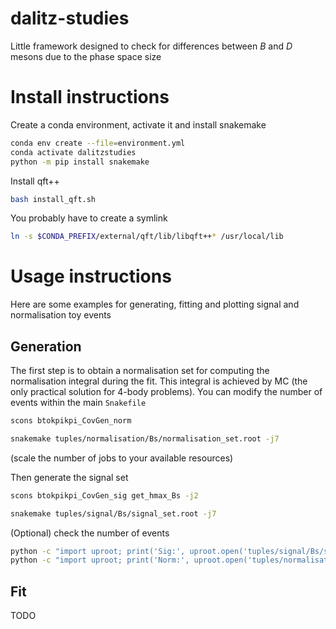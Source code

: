 # dalitz-studies

Little framework designed to check for differences between $B$ and $D$ mesons
due to the phase space size

# Install instructions

Create a conda environment, activate it and install snakemake

```bash
conda env create --file=environment.yml
conda activate dalitzstudies
python -m pip install snakemake
```

Install qft++
```bash
bash install_qft.sh
```

You probably have to create a symlink
```bash
ln -s $CONDA_PREFIX/external/qft/lib/libqft++* /usr/local/lib
```
# Usage instructions

Here are some examples for generating, fitting and plotting signal and normalisation toy events

## Generation

The first step is to obtain a normalisation set for computing the normalisation integral during the fit. This integral is achieved by MC (the only practical solution for 4-body problems).
You can modify the number of events within the main `Snakefile`

```bash
scons btokpikpi_CovGen_norm

snakemake tuples/normalisation/Bs/normalisation_set.root -j7
```

(scale the number of jobs to your available resources)

Then generate the signal set
```bash
scons btokpikpi_CovGen_sig get_hmax_Bs -j2

snakemake tuples/signal/Bs/signal_set.root -j7
```

(Optional) check the number of events
```bash
python -c "import uproot; print('Sig:', uproot.open('tuples/signal/Bs/signal_set.root')['fitTree'].num_entries)"
python -c "import uproot; print('Norm:', uproot.open('tuples/normalisation/Bs/normalisation_set.root')['fitTree'].num_entries)"
```

## Fit
TODO



